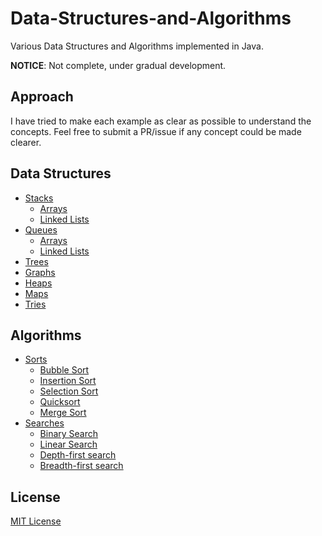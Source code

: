 Data-Structures-and-Algorithms
==============================

Various Data Structures and Algorithms implemented in Java.

**NOTICE**: Not complete, under gradual development.

## Approach
I have tried to make each example as clear as possible to understand the concepts. Feel free to submit a PR/issue if any concept could be made clearer.

## Data Structures
* [Stacks](Stacks)
  * [Arrays](Stacks/stackArray.java)
  * [Linked Lists](Stacks/stackLinkedlist.java)
* [Queues](Queues)
  * [Arrays](Stacks/queueArray.java)
  * [Linked Lists](Stacks/queueLinkedlist.java)
* [Trees](Trees)
* [Graphs](Graphs)
* [Heaps](Heaps)
* [Maps](Maps)
* [Tries](Tries)

## Algorithms
* [Sorts](Sorts)
  * [Bubble Sort](Sorts/bubble.java)
  * [Insertion Sort](Sorts/insertion.java)
  * [Selection Sort](Sorts/selection.java)
  * [Quicksort](Sorts/quicksort.java)
  * [Merge Sort](Sorts/merge.java)
* [Searches](Searches)
  * [Binary Search](Searches/binary.java)
  * [Linear Search](Searches/linear.java)
  * [Depth-first search](Searches/dfs.java)
  * [Breadth-first search](Searches/bfs.java)

## License
[MIT License](LICENSE)
